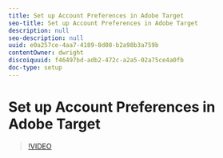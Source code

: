 ```yaml
---
title: Set up Account Preferences in Adobe Target
seo-title: Set up Account Preferences in Adobe Target
description: null
seo-description: null
uuid: e0a257ce-4aa7-4189-8d08-b2a98b3a759b
contentOwner: dwright
discoiquuid: f46497bd-adb2-472c-a2a5-02a75ce4a0fb
doc-type: setup
---
```


# Set up Account Preferences in Adobe Target

>[!VIDEO](https://video.tv.adobe.com/v/17379/?quality=12)